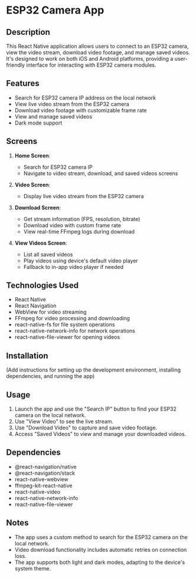 # ESP32 Camera App

## Description
This React Native application allows users to connect to an ESP32 camera, view the video stream, download video footage, and manage saved videos. It's designed to work on both iOS and Android platforms, providing a user-friendly interface for interacting with ESP32 camera modules.

## Features
- Search for ESP32 camera IP address on the local network
- View live video stream from the ESP32 camera
- Download video footage with customizable frame rate
- View and manage saved videos
- Dark mode support

## Screens
1. **Home Screen**: 
   - Search for ESP32 camera IP
   - Navigate to video stream, download, and saved videos screens

2. **Video Screen**: 
   - Display live video stream from the ESP32 camera

3. **Download Screen**: 
   - Get stream information (FPS, resolution, bitrate)
   - Download video with custom frame rate
   - View real-time FFmpeg logs during download

4. **View Videos Screen**: 
   - List all saved videos
   - Play videos using device's default video player
   - Fallback to in-app video player if needed

## Technologies Used
- React Native
- React Navigation
- WebView for video streaming
- FFmpeg for video processing and downloading
- react-native-fs for file system operations
- react-native-network-info for network operations
- react-native-file-viewer for opening videos

## Installation
(Add instructions for setting up the development environment, installing dependencies, and running the app)

## Usage
1. Launch the app and use the "Search IP" button to find your ESP32 camera on the local network.
2. Use "View Video" to see the live stream.
3. Use "Download Video" to capture and save video footage.
4. Access "Saved Videos" to view and manage your downloaded videos.

## Dependencies
- @react-navigation/native
- @react-navigation/stack
- react-native-webview
- ffmpeg-kit-react-native
- react-native-video
- react-native-network-info
- react-native-file-viewer

## Notes
- The app uses a custom method to search for the ESP32 camera on the local network.
- Video download functionality includes automatic retries on connection loss.
- The app supports both light and dark modes, adapting to the device's system theme.
